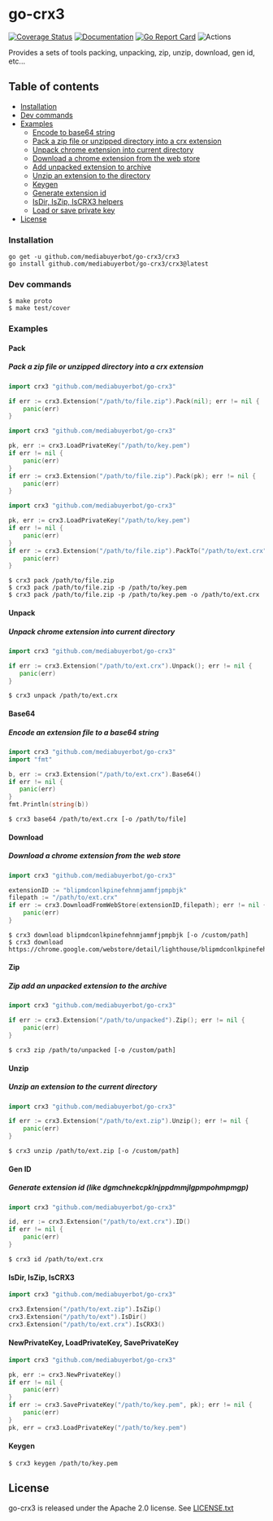 # go-crx3 
[![Coverage Status](https://coveralls.io/repos/github/mmadfox/go-crx3/badge.svg?branch=master)](https://coveralls.io/github/mmadfox/go-crx3?branch=master)
[![Documentation](https://godoc.org/github.com/mediabuyerbot/go-crx3?status.svg)](https://pkg.go.dev/github.com/mediabuyerbot/go-crx3)
[![Go Report Card](https://goreportcard.com/badge/github.com/mediabuyerbot/go-crx3)](https://goreportcard.com/report/github.com/mediabuyerbot/go-crx3)
![Actions](https://github.com/mmadfox/go-crx3/actions/workflows/cover.yml/badge.svg)

Provides a sets of tools packing, unpacking, zip, unzip, download, gen id, etc...

## Table of contents
+ [Installation](#installation)
+ [Dev commands](#commands)
+ [Examples](#examples)
  - [Encode to base64 string](#base64)
  - [Pack a zip file or unzipped directory into a crx extension](#pack)
  - [Unpack chrome extension into current directory](#unpack)
  - [Download a chrome extension from the web store](#download)
  - [Add unpacked extension to archive](#zip)
  - [Unzip an extension to the directory](#unzip)
  - [Keygen](#keygen)
  - [Generate extension id](#gen-id)
  - [IsDir, IsZip, IsCRX3 helpers](#isdir-iszip-iscrx3)
  - [Load or save private key](#newprivatekey-loadprivatekey-saveprivatekey)
+ [License](#license)


### Installation
```ssh
go get -u github.com/mediabuyerbot/go-crx3/crx3
go install github.com/mediabuyerbot/go-crx3/crx3@latest
```

### Dev commands
```shell script
$ make proto 
$ make test/cover
``` 

### Examples
#### Pack
##### Pack a zip file or unzipped directory into a crx extension 
```go
import crx3 "github.com/mediabuyerbot/go-crx3"

if err := crx3.Extension("/path/to/file.zip").Pack(nil); err != nil {
    panic(err)
}
```

```go
import crx3 "github.com/mediabuyerbot/go-crx3"

pk, err := crx3.LoadPrivateKey("/path/to/key.pem")
if err != nil { 
    panic(err) 
}
if err := crx3.Extension("/path/to/file.zip").Pack(pk); err != nil {
    panic(err)
}
```

```go
import crx3 "github.com/mediabuyerbot/go-crx3"

pk, err := crx3.LoadPrivateKey("/path/to/key.pem")
if err != nil { 
    panic(err) 
}
if err := crx3.Extension("/path/to/file.zip").PackTo("/path/to/ext.crx", pk); err != nil {
    panic(err)
}
```
```shell script
$ crx3 pack /path/to/file.zip 
$ crx3 pack /path/to/file.zip -p /path/to/key.pem 
$ crx3 pack /path/to/file.zip -p /path/to/key.pem -o /path/to/ext.crx 
```

#### Unpack
##### Unpack chrome extension into current directory
```go
import crx3 "github.com/mediabuyerbot/go-crx3"

if err := crx3.Extension("/path/to/ext.crx").Unpack(); err != nil {
   panic(err)
}
```
```shell script
$ crx3 unpack /path/to/ext.crx 
```

#### Base64
##### Encode an extension file to a base64 string
```go
import crx3 "github.com/mediabuyerbot/go-crx3"
import "fmt"

b, err := crx3.Extension("/path/to/ext.crx").Base64()
if err != nil {
   panic(err)
}
fmt.Println(string(b))
```
```shell script
$ crx3 base64 /path/to/ext.crx [-o /path/to/file] 
```

#### Download 
##### Download a chrome extension from the web store
```go
import crx3 "github.com/mediabuyerbot/go-crx3"

extensionID := "blipmdconlkpinefehnmjammfjpmpbjk"
filepath := "/path/to/ext.crx"
if err := crx3.DownloadFromWebStore(extensionID,filepath); err != nil {
    panic(err)
}
```
```shell script
$ crx3 download blipmdconlkpinefehnmjammfjpmpbjk [-o /custom/path]
$ crx3 download https://chrome.google.com/webstore/detail/lighthouse/blipmdconlkpinefehnmjammfjpmpbjk
```

#### Zip
##### Zip add an unpacked extension to the archive
```go
import crx3 "github.com/mediabuyerbot/go-crx3"

if err := crx3.Extension("/path/to/unpacked").Zip(); err != nil {
    panic(err)
}
```
```shell script
$ crx3 zip /path/to/unpacked [-o /custom/path] 
```

#### Unzip
##### Unzip an extension to the current directory
```go
import crx3 "github.com/mediabuyerbot/go-crx3"

if err := crx3.Extension("/path/to/ext.zip").Unzip(); err != nil {
    panic(err)
}
```
```shell script
$ crx3 unzip /path/to/ext.zip [-o /custom/path] 
``` 

#### Gen ID
##### Generate extension id (like dgmchnekcpklnjppdmmjlgpmpohmpmgp)
```go
import crx3 "github.com/mediabuyerbot/go-crx3"

id, err := crx3.Extension("/path/to/ext.crx").ID()
if err != nil {
    panic(err)
}
```
```shell script
$ crx3 id /path/to/ext.crx 
```

#### IsDir, IsZip, IsCRX3
```go
import crx3 "github.com/mediabuyerbot/go-crx3"

crx3.Extension("/path/to/ext.zip").IsZip()
crx3.Extension("/path/to/ext").IsDir()
crx3.Extension("/path/to/ext.crx").IsCRX3()
```

#### NewPrivateKey, LoadPrivateKey, SavePrivateKey 
```go
import crx3 "github.com/mediabuyerbot/go-crx3"

pk, err := crx3.NewPrivateKey()
if err != nil {
    panic(err)
}
if err := crx3.SavePrivateKey("/path/to/key.pem", pk); err != nil {
    panic(err)
}
pk, err = crx3.LoadPrivateKey("/path/to/key.pem")
```

#### Keygen
```shell script
$ crx3 keygen /path/to/key.pem 
``` 

## License
go-crx3 is released under the Apache 2.0 license. See [LICENSE.txt](https://github.com/mediabuyerbot/go-crx3/blob/master/LICENSE)
